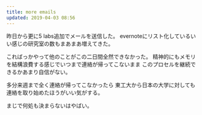 ```yaml
---
title: more emails
updated: 2019-04-03 08:56
---
```


昨日から更に5 labs追加でメールを送信した。
evernoteにリスト化しているいい感じの研究室の数もまあまあ増えてきた。

こればっかやって他のことがこの二日間全然できなかった。
精神的にもメモリを結構浪費する感じでいつまで連絡が帰ってこないまま
このプロセルを継続できるかあまり自信がない。

多分来週まで全く連絡が帰ってこなかったら
東工大から日本の大学に対しても連絡を取り始めたほうがいい気がする。

まじで何処も決まらないはやばい。

